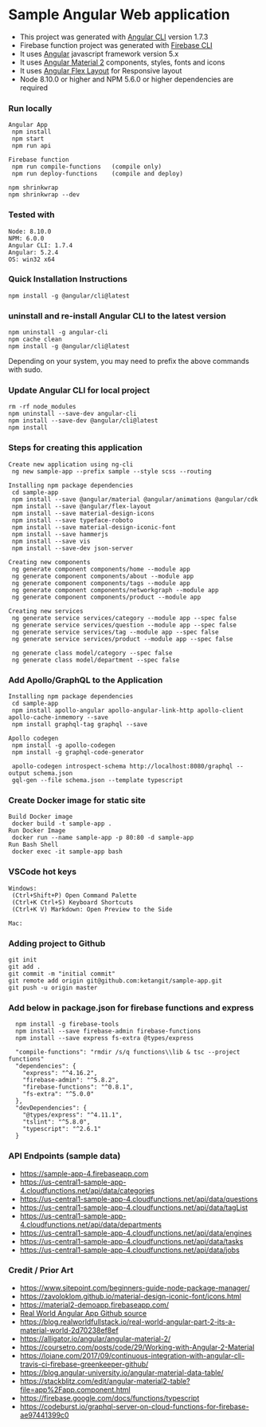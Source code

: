 # Sample Angular Web application

* This project was generated with [Angular CLI](https://github.com/angular/angular-cli) version 1.7.3
* Firebase function project was generated with [Firebase CLI](https://firebase.google.com/docs/cli/)
* It uses [Angular](https://angular.io) javascript framework version 5.x
* It uses [Angular Material 2](https://material.angular.io) components, styles, fonts and icons
* It uses [Angular Flex Layout](https://github.com/angular/flex-layout/wiki) for Responsive layout
* Node 8.10.0 or higher and NPM 5.6.0 or higher dependencies are required

### Run locally

```
Angular App
 npm install
 npm start
 npm run api

Firebase function
 npm run compile-functions   (compile only)
 npm run deploy-functions    (compile and deploy)
```

```
npm shrinkwrap
npm shrinkwrap --dev
```

### Tested with

```
Node: 8.10.0
NPM: 6.0.0
Angular CLI: 1.7.4
Angular: 5.2.4
OS: win32 x64
```

### Quick Installation Instructions

```
npm install -g @angular/cli@latest
```

### uninstall and re-install Angular CLI to the latest version

```
npm uninstall -g angular-cli
npm cache clean
npm install -g @angular/cli@latest
```

Depending on your system, you may need to prefix the above commands with sudo.

### Update Angular CLI for local project

```
rm -rf node_modules
npm uninstall --save-dev angular-cli
npm install --save-dev @angular/cli@latest
npm install
```

### Steps for creating this application

```
Create new application using ng-cli
 ng new sample-app --prefix sample --style scss --routing

Installing npm package dependencies
 cd sample-app
 npm install --save @angular/material @angular/animations @angular/cdk
 npm install --save @angular/flex-layout
 npm install --save material-design-icons
 npm install --save typeface-roboto
 npm install --save material-design-iconic-font
 npm install --save hammerjs
 npm install --save vis
 npm install --save-dev json-server

Creating new components
 ng generate component components/home --module app
 ng generate component components/about --module app
 ng generate component components/tags --module app
 ng generate component components/networkgraph --module app
 ng generate component components/product --module app

Creating new services
 ng generate service services/category --module app --spec false
 ng generate service services/question --module app --spec false
 ng generate service services/tag --module app --spec false
 ng generate service services/product --module app --spec false

 ng generate class model/category --spec false
 ng generate class model/department --spec false
```

### Add Apollo/GraphQL to the Application

```
Installing npm package dependencies
 cd sample-app
 npm install apollo-angular apollo-angular-link-http apollo-client apollo-cache-inmemory --save
 npm install graphql-tag graphql --save

Apollo codegen
 npm install -g apollo-codegen
 npm install -g graphql-code-generator

 apollo-codegen introspect-schema http://localhost:8080/graphql --output schema.json
 gql-gen --file schema.json --template typescript
```

### Create Docker image for static site

```
Build Docker image
 docker build -t sample-app .  
Run Docker Image
 docker run --name sample-app -p 80:80 -d sample-app
Run Bash Shell
 docker exec -it sample-app bash
```

### VSCode hot keys

```
Windows:
 (Ctrl+Shift+P) Open Command Palette
 (Ctrl+K Ctrl+S) Keyboard Shortcuts
 (Ctrl+K V) Markdown: Open Preview to the Side

Mac:
```

### Adding project to Github

```
git init
git add .
git commit -m "initial commit"
git remote add origin git@github.com:ketangit/sample-app.git
git push -u origin master
```

### Add below in package.json for firebase functions and express

```
  npm install -g firebase-tools
  npm install --save firebase-admin firebase-functions
  npm install --save express fs-extra @types/express

  "compile-functions": "rmdir /s/q functions\\lib & tsc --project functions"
  "dependencies": {
    "express": "^4.16.2",
    "firebase-admin": "^5.8.2",
    "firebase-functions": "^0.8.1",
    "fs-extra": "^5.0.0"
  },
  "devDependencies": {
    "@types/express": "^4.11.1",
    "tslint": "^5.8.0",
    "typescript": "^2.6.1"
  }
```

### API Endpoints (sample data)

* https://sample-app-4.firebaseapp.com
* https://us-central1-sample-app-4.cloudfunctions.net/api/data/categories
* https://us-central1-sample-app-4.cloudfunctions.net/api/data/questions
* https://us-central1-sample-app-4.cloudfunctions.net/api/data/tagList
* https://us-central1-sample-app-4.cloudfunctions.net/api/data/departments
* https://us-central1-sample-app-4.cloudfunctions.net/api/data/engines
* https://us-central1-sample-app-4.cloudfunctions.net/api/data/tasks
* https://us-central1-sample-app-4.cloudfunctions.net/api/data/jobs

### Credit / Prior Art

* https://www.sitepoint.com/beginners-guide-node-package-manager/
* https://zavoloklom.github.io/material-design-iconic-font/icons.html
* https://material2-demoapp.firebaseapp.com/
* [Real World Angular App Github source](https://github.com/anihalaney/rwa-trivia)
* https://blog.realworldfullstack.io/real-world-angular-part-2-its-a-material-world-2d70238ef8ef
* https://alligator.io/angular/angular-material-2/
* https://coursetro.com/posts/code/29/Working-with-Angular-2-Material
* https://loiane.com/2017/09/continuous-integration-with-angular-cli-travis-ci-firebase-greenkeeper-github/
* https://blog.angular-university.io/angular-material-data-table/
* https://stackblitz.com/edit/angular-material2-table?file=app%2Fapp.component.html
* https://firebase.google.com/docs/functions/typescript
* https://codeburst.io/graphql-server-on-cloud-functions-for-firebase-ae97441399c0
